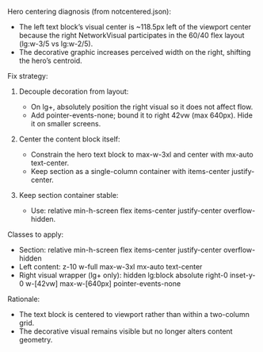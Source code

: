 Hero centering diagnosis (from notcentered.json):

- The left text block’s visual center is ~118.5px left of the viewport center because the right NetworkVisual participates in the 60/40 flex layout (lg:w-3/5 vs lg:w-2/5).
- The decorative graphic increases perceived width on the right, shifting the hero’s centroid.

Fix strategy:

1. Decouple decoration from layout:
   - On lg+, absolutely position the right visual so it does not affect flow.
   - Add pointer-events-none; bound it to right 42vw (max 640px). Hide it on smaller screens.

2. Center the content block itself:
   - Constrain the hero text block to max-w-3xl and center with mx-auto text-center.
   - Keep section as a single-column container with items-center justify-center.

3. Keep section container stable:
   - Use: relative min-h-screen flex items-center justify-center overflow-hidden.

Classes to apply:

- Section: relative min-h-screen flex items-center justify-center overflow-hidden
- Left content: z-10 w-full max-w-3xl mx-auto text-center
- Right visual wrapper (lg+ only): hidden lg:block absolute right-0 inset-y-0 w-[42vw] max-w-[640px] pointer-events-none

Rationale:

- The text block is centered to viewport rather than within a two-column grid.
- The decorative visual remains visible but no longer alters content geometry.
